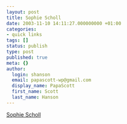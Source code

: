 ```yaml
---
layout: post
title: Sophie Scholl
date: 2003-11-10 14:11:27.000000000 +01:00
categories:
- quick links
tags: []
status: publish
type: post
published: true
meta: {}
author:
  login: shanson
  email: papascott-wp@gmail.com
  display_name: PapaScott
  first_name: Scott
  last_name: Hanson
---
```

<p><a title="and some people she insprired" href="http://www.billspricht.net/2003_11_09_archive.html#106840443547943729">Sophie Scholl</a></p>
